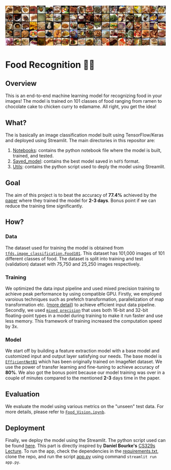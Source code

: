 ![cover_image](https://github.com/astroboy07/Food101_CNN/blob/main/Extras/food-101.jpg)

# Food Recognition 🍕🔎

## Overview

This is an end-to-end machine learning model for recognizing food in your images! The model is trained on 101 classes of food ranging from ramen to chocolate cake to chicken curry to edamame. All right, you get the idea!


## What?

The is basically an image classification model built using TensorFlow/Keras and deployed using Streamlit. The main directories in this repositor are:

1. [Notebooks](https://github.com/astroboy07/Food101_CNN/tree/main/Notebooks): contains the python notebook file where the model is built, trained, and tested.
2. [Saved_model](https://github.com/astroboy07/Food101_CNN/tree/main/Saved_model): contains the best model saved in `hdf5` format.
3. [Utils](https://github.com/astroboy07/Food101_CNN/tree/main/Utils): contains the python script used to deply the model using Streamlit.


## Goal

The aim of this project is to beat the accuracy of **77.4%** achieved by the [paper](https://arxiv.org/abs/1606.05675) where they trained the model for **2-3 days**. Bonus point if we can reduce the training time significantly.

## How?

### Data

The dataset used for training the model is obtained from [`tfds.image_classification.Food101`](https://www.tensorflow.org/datasets/catalog/food101). This dataset has 101,000 images of 101 different classes of food. The dataset is split into training and test (validation) dataset with 75,750 and 25,250 images respectively. 

### Training

We optimized the data input pipeline and used mixed precision training to achieve peak performance by using compatible GPU. Firstly, we employed varoious techniques such as prefetch transformation, parallelization of map transformation etc. ([more detail](https://www.tensorflow.org/guide/data_performance#best_practice_summary)) to achieve efficient input data pipeline. Secondly, we used [`mixed precision`](https://www.tensorflow.org/guide/mixed_precision) that uses both 16-bit and 32-bit floating-point types in a model during training to make it run faster and use less memory. This framework of training increased the computation speed by 3x.

### Model

We start off by building a feature extraction model with a base model and customized input and output layer satisfying our needs. The base model is [`EfficientNetB1`](https://www.tensorflow.org/api_docs/python/tf/keras/applications/efficientnet/EfficientNetB1) which has been originally trained on ImageNet dataset. We use the power of transfer learning and fine-tuning to achieve accuracy of **80%**. We also got the bonus point because our model training was over in a couple of minutes compared to the mentioned **2-3** days time in the paper.

## Evaluation

We evaluate the model using various metrics on the "unseen" test data. For more details, please refer to [`Food_Vision.ipynb`](https://github.com/astroboy07/Food101_CNN/blob/main/Notebooks/Food_Vision.ipynb). 

## Deployment

Finally, we deploy the model using the Streamlit. The python script used can be found [here](https://github.com/astroboy07/Food101_CNN/blob/main/Utils/app.py). This part is directly inspired by **Daniel Bourke's** [CS329s Lecture](https://www.mrdbourke.com/cs329s-machine-learning-deployment-tutorial/). To run the app, check the dependencies in the [requirements.txt](https://github.com/astroboy07/Food101_CNN/blob/main/requirements.txt), clone the repo, and run the script [app.py](https://github.com/astroboy07/Food101_CNN/blob/main/Utils/app.py) using command `streamlit run app.py`.



